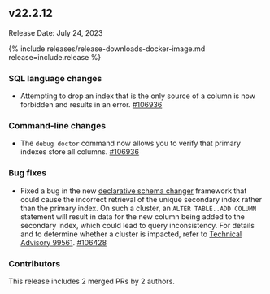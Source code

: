 ## v22.2.12

Release Date: July 24, 2023

{% include releases/release-downloads-docker-image.md release=include.release %}

<h3 id="v22-2-12-sql-language-changes">SQL language changes</h3>

- Attempting to drop an index that is the only source of a column is now forbidden and results in an error. [#106936](https://github.com/cockroachdb/cockroach/pull/106936)

<h3 id="v22-2-12-command-line-changes">Command-line changes</h3>

- The `debug doctor` command now allows you to verify that primary indexes store all columns. [#106936](https://github.com/cockroachdb/cockroach/pull/106936)

<h3 id="v22-2-12-bug-fixes">Bug fixes</h3>

- Fixed a bug in the new [declarative schema changer](https://www.cockroachlabs.com/docs/v23.1/online-schema-changes#declarative-schema-changer) framework that could cause the incorrect retrieval of the unique secondary index rather than the primary index. On such a cluster, an `ALTER TABLE..ADD COLUMN` statement will result in data for the new column being added to the secondary index, which could lead to query inconsistency. For details and to determine whether a cluster is impacted, refer to [Technical Advisory 99561](https://cockroachlabs.com/docs/advisories/a99561). [#106428](https://github.com/cockroachdb/cockroach/pull/106428)

<div class="release-note-contributors" markdown="1">

<h3 id="v22-2-12-contributors">Contributors</h3>

This release includes 2 merged PRs by 2 authors.

</div>
